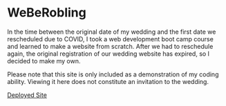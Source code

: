# WeBeRobling

In the time between the original date of my wedding and the first date we rescheduled due to COVID, I took a web development boot camp course and learned to make a website from scratch. After we had to reschedule again, the original registration of our wedding website has expired, so I decided to make my own. 

Please note that this site is only included as a demonstration of my coding ability. Viewing it here does not constitute an invitation to the wedding.

[Deployed Site](https://weberobling.herokuapp.com/)
